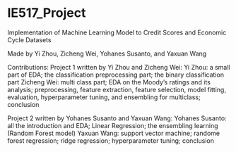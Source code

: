 # IE517_Project
Implementation of Machine Learning Model to Credit Scores and Economic Cycle Datasets

Made by Yi Zhou, Zicheng Wei, Yohanes Susanto, and Yaxuan Wang

Contributions:
Project 1 written by Yi Zhou and Zicheng Wei:
Yi Zhou: a small part of EDA; the classification preprocessing part; the binary classification part
Zicheng Wei: multi class part; EDA on the Moody’s ratings and its analysis; preprocessing, feature extraction, feature selection, model fitting, evaluation, hyperparameter tuning, and ensembling for multiclass; conclusion

Project 2 written by Yohanes Susanto and Yaxuan Wang:
Yohanes Susanto: all the introduction and EDA; Linear Regression; the ensembling learning (Random Forest model)
Yaxuan Wang: support vector machine; randome forest regression; ridge regression; hyperparameter tuning; conclusion
